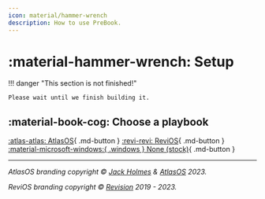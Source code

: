 ```yaml
---
icon: material/hammer-wrench
description: How to use PreBook.
---
```


# :material-hammer-wrench: Setup

!!! danger "This section is not finished!"

    Please wait until we finish building it.

## :material-book-cog: Choose a playbook

[:atlas-atlas: AtlasOS](../faq/README.md){ .md-button } [:revi-revi: ReviOS](../faq/README.md){ .md-button } [:material-microsoft-windows:{ .windows } None (stock)](../faq/README.md){ .md-button }



-----


*AtlasOS branding copyright &copy; [Jack Holmes](https://jackholmes.zip) & [AtlasOS](https://atlasos.net) 2023.*  

*ReviOS branding copyright &copy; [Revision](https://revi.cc) 2019 - 2023.* 
